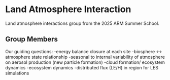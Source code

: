 # Land Atmosphere Interaction

Land atmosphere interactions group from the 2025 ARM Summer School.

## Group Members

Our guiding questions:
-energy balance closure at each site
-biosphere ↔ atmosphere state relationship
-seasonal to internal variability of atmosphere on aerosol production (new particle formation)
-cloud formation/ ecosystem dynamics
-ecosystem dynamics
-distributed flux (LE/H) in region for LES simulations
